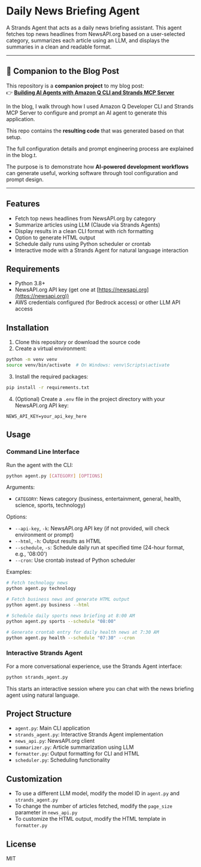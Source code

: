 # Daily News Briefing Agent

A Strands Agent that acts as a daily news briefing assistant. This agent fetches top news headlines from NewsAPI.org based on a user-selected category, summarizes each article using an LLM, and displays the summaries in a clean and readable format.

---

## 📝 Companion to the Blog Post

This repository is a **companion project** to my blog post:  
👉 **[Building AI Agents with Amazon Q CLI and Strands MCP Server]([https://your-blog-link.com])**

In the blog, I walk through how I used Amazon Q Developer CLI and Strands MCP Server to configure and prompt an AI agent to generate this application.  

This repo contains the **resulting code** that was generated based on that setup.

The full configuration details and prompt engineering process are explained in the blog.t.

The purpose is to demonstrate how **AI-powered development workflows** can generate useful, working software through tool configuration and prompt design.

---

## Features

- Fetch top news headlines from NewsAPI.org by category
- Summarize articles using LLM (Claude via Strands Agents)
- Display results in a clean CLI format with rich formatting
- Option to generate HTML output
- Schedule daily runs using Python scheduler or crontab
- Interactive mode with a Strands Agent for natural language interaction

## Requirements

- Python 3.8+
- NewsAPI.org API key (get one at [https://newsapi.org](https://newsapi.org))
- AWS credentials configured (for Bedrock access) or other LLM API access

## Installation

1. Clone this repository or download the source code
2. Create a virtual environment:

```bash
python -m venv venv
source venv/bin/activate  # On Windows: venv\Scripts\activate
```

3. Install the required packages:

```bash
pip install -r requirements.txt
```

4. (Optional) Create a `.env` file in the project directory with your NewsAPI.org API key:

```
NEWS_API_KEY=your_api_key_here
```

## Usage

### Command Line Interface

Run the agent with the CLI:

```bash
python agent.py [CATEGORY] [OPTIONS]
```

Arguments:
- `CATEGORY`: News category (business, entertainment, general, health, science, sports, technology)

Options:
- `--api-key`, `-k`: NewsAPI.org API key (if not provided, will check environment or prompt)
- `--html`, `-h`: Output results as HTML
- `--schedule`, `-s`: Schedule daily run at specified time (24-hour format, e.g., '08:00')
- `--cron`: Use crontab instead of Python scheduler

Examples:

```bash
# Fetch technology news
python agent.py technology

# Fetch business news and generate HTML output
python agent.py business --html

# Schedule daily sports news briefing at 8:00 AM
python agent.py sports --schedule "08:00"

# Generate crontab entry for daily health news at 7:30 AM
python agent.py health --schedule "07:30" --cron
```

### Interactive Strands Agent

For a more conversational experience, use the Strands Agent interface:

```bash
python strands_agent.py
```

This starts an interactive session where you can chat with the news briefing agent using natural language.

## Project Structure

- `agent.py`: Main CLI application
- `strands_agent.py`: Interactive Strands Agent implementation
- `news_api.py`: NewsAPI.org client
- `summarizer.py`: Article summarization using LLM
- `formatter.py`: Output formatting for CLI and HTML
- `scheduler.py`: Scheduling functionality

## Customization

- To use a different LLM model, modify the model ID in `agent.py` and `strands_agent.py`
- To change the number of articles fetched, modify the `page_size` parameter in `news_api.py`
- To customize the HTML output, modify the HTML template in `formatter.py`

## License

MIT
